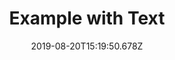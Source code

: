 ---
updated: "2019-08-22T10:02:10.367Z"
createdAt: "2019-08-20T15:19:50.678Z"
date: "2019-08-20T15:19:50.678Z"
title: "Example with Text"
slug: "example-with-text"
featuredImage:
  assetType: "image/jpeg"
  url: "//images.ctfassets.net/6fc4s4k6v9co/4up9JEFDVOMp1zLOqbAbRN/0054a3bbfc0c5cf4ae172c6957b5b42c/photo-1533227268428-f9ed0900fb3b"
  title: "Man in Red Shirt"
  description: "Man in red shirt excited because he was able to use port his rich text fields over to Hugo."
  width: 1779
  height: 1539
tags:
  - "hugo"
  - "rich text"
  - "example site"
mainContent:
  - data: {}
    content:
      - data: {}
        marks: []
        value: "Id quaeris, inquam, in quo, utrum respondero, verses te huc atque illuc necesse est."
        nodeType: "text"
    nodeType: "heading-1"
  - data: {}
    content:
      - data: {}
        marks: []
        value: "Lorem ipsum dolor sit amet, consectetur adipiscing elit. Sed nimis multa. Item de contrariis, a quibus ad genera formasque generum venerunt. Duo Reges: constructio interrete. Quonam, inquit, modo? Nam si beatus umquam fuisset, beatam vitam usque ad illum a Cyro extructum rogum pertulisset. Est enim effectrix multarum et magnarum voluptatum."
        nodeType: "text"
    nodeType: "paragraph"
  - data: {}
    content:
      - data: {}
        marks:
          - "code"
        value: "Nobis aliter videtur, recte secusne, postea;"
        nodeType: "text"
      - data: {}
        marks: []
        value: " "
        nodeType: "text"
      - data: {}
        marks:
          - "italic"
        value: "Cur post Tarentum ad Archytam?"
        nodeType: "text"
      - data: {}
        marks: []
        value: " Inquit, dasne adolescenti veniam? Quo tandem modo? "
        nodeType: "text"
      - data: {}
        marks:
          - "bold"
        value: "Illi enim inter se dissentiunt."
        nodeType: "text"
    nodeType: "paragraph"
  - data: {}
    content:
      - data: {}
        marks: []
        value: "Bestiarum vero nullum iudicium puto. "
        nodeType: "text"
    nodeType: "heading-2"
  - data: {}
    content:
      - data: {}
        marks: []
        value: "Nam memini etiam quae nolo, oblivisci non possum quae volo. "
        nodeType: "text"
      - data:
          uri: "http://loripsum.net/"
        content:
          - data: {}
            marks: []
            value: "Quae cum dixisset, finem ille."
            nodeType: "text"
        nodeType: "hyperlink"
      - data: {}
        marks: []
        value: " "
        nodeType: "text"
      - data: {}
        marks:
          - "italic"
        value: "Itaque ad tempus ad Pisonem omnes."
        nodeType: "text"
      - data: {}
        marks: []
        value: " Ita fit cum gravior, tum etiam splendidior oratio. Quasi vero, inquit, perpetua oratio rhetorum solum, non etiam philosophorum sit. Duarum enim vitarum nobis erunt instituta capienda. "
        nodeType: "text"
      - data:
          uri: "http://loripsum.net/"
        content:
          - data: {}
            marks: []
            value: "Tibi hoc incredibile, quod beatissimum."
            nodeType: "text"
        nodeType: "hyperlink"
      - data: {}
        marks: []
        value: " Dat enim intervalla et relaxat. Quare attende, quaeso."
        nodeType: "text"
    nodeType: "paragraph"
  - data: {}
    content:
      - data: {}
        content:
          - data: {}
            content:
              - data: {}
                marks: []
                value: "Quid, cum fictas fabulas, e quibus utilitas nulla elici potest, cum voluptate legimus?"
                nodeType: "text"
            nodeType: "paragraph"
        nodeType: "list-item"
      - data: {}
        content:
          - data: {}
            content:
              - data: {}
                marks: []
                value: "Atque adhuc ea dixi, causa cur Zenoni non fuisset, quam ob rem a superiorum auctoritate discederet."
                nodeType: "text"
            nodeType: "paragraph"
        nodeType: "list-item"
      - data: {}
        content:
          - data: {}
            content:
              - data: {}
                marks: []
                value: "Sed haec ab Antiocho, "
                nodeType: "text"
              - data: {}
                marks:
                  - "bold"
                  - "underline"
                  - "italic"
                value: "familiari nostro"
                nodeType: "text"
              - data: {}
                marks: []
                value: ", dicuntur multo "
                nodeType: "text"
              - data: {}
                marks:
                  - "bold"
                  - "underline"
                value: "melius"
                nodeType: "text"
              - data: {}
                marks: []
                value: " et fortius, quam a Stasea dicebantur."
                nodeType: "text"
            nodeType: "paragraph"
        nodeType: "list-item"
      - data: {}
        content:
          - data: {}
            content:
              - data: {}
                marks: []
                value: "Multoque hoc melius nos"
                nodeType: "text"
              - data:
                  uri: "https://www.google.com"
                content:
                  - data: {}
                    marks: []
                    value: " veriusque quam"
                    nodeType: "text"
                nodeType: "hyperlink"
              - data: {}
                marks: []
                value: " Stoici."
                nodeType: "text"
            nodeType: "paragraph"
        nodeType: "list-item"
    nodeType: "unordered-list"
  - data: {}
    content:
      - data: {}
        marks: []
        value: "Huic Epicurus praecentet"
        nodeType: "text"
    nodeType: "heading-3"
  - data: {}
    content:
      - data: {}
        marks: []
        value: "si potest, cui e viperino morsu\nvenae viscerum Veneno inbutae taetros cruciatus cient! Sic\nEpicurus: Philocteta, st! brevis dolor."
        nodeType: "text"
    nodeType: "paragraph"
  - data: {}
    content: []
    nodeType: "hr"
  - data: {}
    content:
      - data: {}
        marks: []
        value: "Hic ego: Etsi facit hic quidem, inquam, Piso, ut vides, ea,\nquae praecipis, tamen mihi grata hortatio tua est.\n"
        nodeType: "text"
    nodeType: "paragraph"
  - data: {}
    content:
      - data: {}
        content:
          - data: {}
            content:
              - data: {}
                marks: []
                value: "Te ipsum, dignissimum maioribus tuis, voluptasne induxit, ut adolescentulus eriperes P."
                nodeType: "text"
            nodeType: "paragraph"
        nodeType: "list-item"
      - data: {}
        content:
          - data: {}
            content:
              - data: {}
                marks: []
                value: "Ergo illi intellegunt quid Epicurus dicat, ego non intellego?"
                nodeType: "text"
            nodeType: "paragraph"
        nodeType: "list-item"
      - data: {}
        content:
          - data: {}
            content:
              - data: {}
                marks: []
                value: "Incommoda autem et commoda-ita enim estmata et dustmata appello-communia esse voluerunt, paria noluerunt."
                nodeType: "text"
            nodeType: "paragraph"
        nodeType: "list-item"
      - data: {}
        content:
          - data: {}
            content:
              - data: {}
                marks: []
                value: "At ego quem huic anteponam non audeo dicere;"
                nodeType: "text"
            nodeType: "paragraph"
        nodeType: "list-item"
    nodeType: "ordered-list"
  - data: {}
    content:
      - data: {}
        content:
          - data: {}
            marks: []
            value: "Quicquid porro animo cernimus, id omne oritur a sensibus; Quis istum dolorem timet? "
            nodeType: "text"
          - data: {}
            marks:
              - "italic"
            value: "Quis istud, quaeso, nesciebat?"
            nodeType: "text"
          - data: {}
            marks: []
            value: " "
            nodeType: "text"
        nodeType: "paragraph"
    nodeType: "blockquote"
  - data: {}
    content:
      - data: {}
        marks: []
        value: "Vide igitur ne non debeas verbis nostris uti, sententiis tuis. Et quae per vim oblatum stuprum volontaria morte lueret inventa est et qui interficeret filiam, ne stupraretur. Nobis aliter videtur, recte secusne, postea; Non quam nostram quidem, inquit Pomponius iocans; "
        nodeType: "text"
      - data:
          uri: "http://loripsum.net/"
        content:
          - data: {}
            marks: []
            value: "Tria genera bonorum;"
            nodeType: "text"
        nodeType: "hyperlink"
      - data: {}
        marks: []
        value: " Quae diligentissime contra Aristonem dicuntur a Chryippo."
        nodeType: "text"
    nodeType: "paragraph"
  - data: {}
    content:
      - data: {}
        content:
          - data: {}
            marks: []
            value: "Eadem fortitudinis ratio reperietur. Solum praeterea formosum, solum liberum, solum civem, stultost; Bonum negas esse divitias, praeposìtum esse dicis? Eam tum adesse, cum dolor omnis absit; "
            nodeType: "text"
          - data:
              uri: "http://loripsum.net/"
            content:
              - data: {}
                marks: []
                value: "Quonam modo?"
                nodeType: "text"
            nodeType: "hyperlink"
          - data: {}
            marks: []
            value: " Ne in odium veniam, si amicum destitero tueri. Si enim ad populum me vocas, eum."
            nodeType: "text"
        nodeType: "paragraph"
    nodeType: "blockquote"
  - data: {}
    content:
      - data: {}
        marks: []
        value: ""
        nodeType: "text"
    nodeType: "paragraph"
mainContent_plaintext: "Id quaeris, inquam, in quo, utrum respondero, verses te huc atque illuc necesse est. Lorem ipsum dolor sit amet, consectetur adipiscing elit. Sed nimis multa. Item de contrariis, a quibus ad genera formasque generum venerunt. Duo Reges: constructio interrete. Quonam, inquit, modo? Nam si beatus umquam fuisset, beatam vitam usque ad illum a Cyro extructum rogum pertulisset. Est enim effectrix multarum et magnarum voluptatum. Nobis aliter videtur, recte secusne, postea; Cur post Tarentum ad Archytam? Inquit, dasne adolescenti veniam? Quo tandem modo? Illi enim inter se dissentiunt. Bestiarum vero nullum iudicium puto.  Nam memini etiam quae nolo, oblivisci non possum quae volo. Quae cum dixisset, finem ille. Itaque ad tempus ad Pisonem omnes. Ita fit cum gravior, tum etiam splendidior oratio. Quasi vero, inquit, perpetua oratio rhetorum solum, non etiam philosophorum sit. Duarum enim vitarum nobis erunt instituta capienda. Tibi hoc incredibile, quod beatissimum. Dat enim intervalla et relaxat. Quare attende, quaeso. Quid, cum fictas fabulas, e quibus utilitas nulla elici potest, cum voluptate legimus? Atque adhuc ea dixi, causa cur Zenoni non fuisset, quam ob rem a superiorum auctoritate discederet. Sed haec ab Antiocho, familiari nostro, dicuntur multo melius et fortius, quam a Stasea dicebantur. Multoque hoc melius nos veriusque quam Stoici. Huic Epicurus praecentet si potest, cui e viperino morsu\nvenae viscerum Veneno inbutae taetros cruciatus cient! Sic\nEpicurus: Philocteta, st! brevis dolor. Hic ego: Etsi facit hic quidem, inquam, Piso, ut vides, ea,\nquae praecipis, tamen mihi grata hortatio tua est.\n Te ipsum, dignissimum maioribus tuis, voluptasne induxit, ut adolescentulus eriperes P. Ergo illi intellegunt quid Epicurus dicat, ego non intellego? Incommoda autem et commoda-ita enim estmata et dustmata appello-communia esse voluerunt, paria noluerunt. At ego quem huic anteponam non audeo dicere; Quicquid porro animo cernimus, id omne oritur a sensibus; Quis istum dolorem timet? Quis istud, quaeso, nesciebat?  Vide igitur ne non debeas verbis nostris uti, sententiis tuis. Et quae per vim oblatum stuprum volontaria morte lueret inventa est et qui interficeret filiam, ne stupraretur. Nobis aliter videtur, recte secusne, postea; Non quam nostram quidem, inquit Pomponius iocans; Tria genera bonorum; Quae diligentissime contra Aristonem dicuntur a Chryippo. Eadem fortitudinis ratio reperietur. Solum praeterea formosum, solum liberum, solum civem, stultost; Bonum negas esse divitias, praeposìtum esse dicis? Eam tum adesse, cum dolor omnis absit; Quonam modo? Ne in odium veniam, si amicum destitero tueri. Si enim ad populum me vocas, eum. "
---